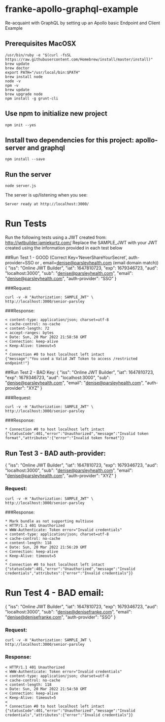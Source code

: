 # franke-apollo-graphql-example
Re-acquaint with GraphQL by setting up an Apollo basic Endpoint and Client Example

## Prerequisites MacOSX
```
/usr/bin/ruby -e "$(curl -fsSL https://raw.githubusercontent.com/Homebrew/install/master/install)"
brew update
brew doctor
export PATH="/usr/local/bin:$PATH"
brew install node
node -v
npm -v
brew update
brew upgrade node
npm install -g grunt-cli
```

## Use npm to initialize new project
```
npm init --yes
```

## Install two dependencies for this project: apollo-server and graphql
```
npm install --save
```

## Run the server
```
node server.js
```

The server is up/listening when you see:
```
Server ready at http://localhost:3000/
```

# Run Tests
Run the following tests using a JWT created from: http://jwtbuilder.jamiekurtz.com/
Replace the SAMPLE_JWT with your JWT created using the information provided in each test below

##Run Test 1 - GOOD (Correct Key=‘NeverShareYourSecret’, auth-provider=SSO or , email=denise@parsleyhealth.com (email domain match))
{
    "iss": "Online JWT Builder",
    "iat": 1647810723,
    "exp": 1679346723,
    "aud": "localhost:3000",
    "sub": "denise@parsleyhealth.com",
    "email": "denise@parsleyhealth.com",
    "auth-provider": “SSO”
}

###Request:
```
curl -v -H "Authorization: SAMPLE_JWT" \
http://localhost:3000/senior-parsley
```

###Response:
```
< content-type: application/json; charset=utf-8
< cache-control: no-cache
< content-length: 72
< accept-ranges: bytes
< Date: Sun, 20 Mar 2022 21:58:58 GMT
< Connection: keep-alive
< Keep-Alive: timeout=5
<
* Connection #0 to host localhost left intact
{"message":"You used a Valid JWT Token to access /restricted endpoint!"}
```

##Run Test 2 - BAD Key:
{
    "iss": "Online JWT Builder",
    "iat": 1647810723,
    "exp": 1679346723,
    "aud": "localhost:3000",
    "sub": "denise@parsleyhealth.com",
    "email": "denise@parsleyhealth.com",
    "auth-provider": "XYZ"
}

###Request:
```
curl -v -H "Authorization: SAMPLE_JWT" \
http://localhost:3000/senior-parsley
```

###Response:
```
* Connection #0 to host localhost left intact
{"statusCode":401,"error":"Unauthorized","message":"Invalid token format","attributes":{"error":"Invalid token format"}}
```

## Run Test 3 - BAD auth-provider:
{
    "iss": "Online JWT Builder",
    "iat": 1647810723,
    "exp": 1679346723,
    "aud": "localhost:3000",
    "sub": "denise@parsleyhealth.com",
    "email": "denise@parsleyhealth.com",
    "auth-provider": "XYZ"
}

### Request:
```
curl -v -H "Authorization: SAMPLE_JWT" \
http://localhost:3000/senior-parsley
```

###Response:
```
* Mark bundle as not supporting multiuse
< HTTP/1.1 401 Unauthorized
< WWW-Authenticate: Token error="Invalid credentials"
< content-type: application/json; charset=utf-8
< cache-control: no-cache
< content-length: 118
< Date: Sun, 20 Mar 2022 21:56:20 GMT
< Connection: keep-alive
< Keep-Alive: timeout=5
<
* Connection #0 to host localhost left intact
{"statusCode":401,"error":"Unauthorized","message":"Invalid credentials","attributes":{"error":"Invalid credentials"}}
```

# Run Test 4 - BAD email:
{
    "iss": "Online JWT Builder",
    "iat": 1647810723,
    "exp": 1679346723,
    "aud": "localhost:3000",
    "sub": "denise@denisefranke.com",
    "email": "denise@denisefranke.com",
    "auth-provider": "SSO"
}

### Request:
```
curl -v -H "Authorization: SAMPLE_JWT \
http://localhost:3000/senior-parsley
```

### Response:
```
< HTTP/1.1 401 Unauthorized
< WWW-Authenticate: Token error="Invalid credentials"
< content-type: application/json; charset=utf-8
< cache-control: no-cache
< content-length: 118
< Date: Sun, 20 Mar 2022 21:54:50 GMT
< Connection: keep-alive
< Keep-Alive: timeout=5
<
* Connection #0 to host localhost left intact
{"statusCode":401,"error":"Unauthorized","message":"Invalid credentials","attributes":{"error":"Invalid credentials"}}
```
